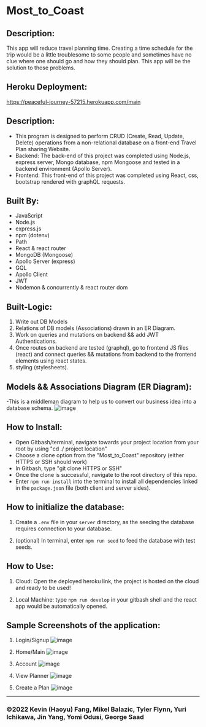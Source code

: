 # Most_to_Coast

## Description: 
This app will reduce travel planning time. Creating a time schedule for the trip would be a little troublesome to some people and sometimes have no clue where one should go and how they should plan. This app will be the solution to those problems.

## Heroku Deployment: 
https://peaceful-journey-57215.herokuapp.com/main

## Description:
* This program is designed to perform CRUD (Create, Read, Update, Delete) operations from a non-relational database on a front-end Travel Plan sharing Website.
* Backend: The back-end of this project was completed using Node.js, express server, Mongo database, npm Mongoose and tested in a backend environment (Apollo Server).
* Frontend: This front-end of this project was completed using React, css, bootstrap rendered with graphQL requests.

## Built By:
* JavaScript
* Node.js
* express.js
* npm (dotenv)
* Path 
* React & react router
* MongoDB (Mongoose)
* Apollo Server (express)
* GQL
* Apollo Client
* JWT
* Nodemon & concurrently & react router dom


## Built-Logic:
1. Write out DB Models
2. Relations of DB models (Associations) drawn in an ER Diagram.
3. Work on queries and mutations on backend && add JWT Authentications.
4. Once routes on backend are tested (graphql), go to frontend JS files (react) and connect queries && mutations from backend to the frontend elements using react states.
5. styling (stylesheets).

## Models && Associations Diagram (ER Diagram): 
-This is a middleman diagram to help us to convert our business idea into a database schema.
![image](https://user-images.githubusercontent.com/95199209/180568848-c4412f55-cbd9-4585-b01e-46a1eff988b9.png)

## How to Install:
* Open Gitbash/terminal, navigate towards your project location from your root by using "cd ./ project location"
* Choose a clone option from the "Most_to_Coast" repository (either HTTPS or SSH should work)
* In Gitbash, type "git clone HTTPS or SSH"
* Once the clone is successful, navigate to the root directory of this repo.
* Enter `npm run install` into the terminal to install all dependencies linked in the `package.json` file (both client and server sides).

## How to initialize the database:
1. Create a `.env` file in your `server` directory, as the seeding the database requires connection to your database.

2. (optional) In terminal, enter `npm run seed` to feed the database with test seeds.

## How to Use:
1. Cloud: Open the deployed heroku link, the project is hosted on the cloud and ready to be used!

2. Local Machine: type `npm run develop` in your gitbash shell and the react app would be automatically opened.

## Sample Screenshots of the application:
1. Login/Signup
![image](https://user-images.githubusercontent.com/95199209/181646073-ddaabd32-119b-4e9f-8c62-489c7e830019.png)

2. Home/Main
![image](https://user-images.githubusercontent.com/95199209/181645996-be1587b8-b396-4ea3-9845-2fbdcb684a73.png)

3. Account
![image](https://user-images.githubusercontent.com/95199209/181646246-55d198d2-67ee-4d69-87bc-b6c2c28643e5.png)

4. View Planner
![image](https://user-images.githubusercontent.com/95199209/181646222-38de6a55-ad98-4c9e-af15-bcd7ab761f4d.png)

5. Create a Plan
![image](https://user-images.githubusercontent.com/95199209/181646204-f2d3ff9b-edeb-4a16-bf51-137fca4a8b5b.png)

---

### ©️2022  Kevin (Haoyu) Fang, Mikel Balazic, Tyler Flynn, Yuri Ichikawa, Jin Yang, Yomi Odusi, George Saad


